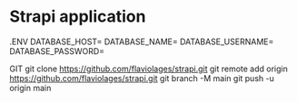 # Strapi application

.ENV
    DATABASE_HOST=
    DATABASE_NAME=
    DATABASE_USERNAME=
    DATABASE_PASSWORD=

GIT
    git clone https://github.com/flaviolages/strapi.git
    git remote add origin https://github.com/flaviolages/strapi.git
    git branch -M main
    git push -u origin main